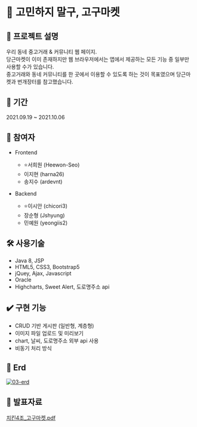 # 🚀 고민하지 말구, 고구마켓

## 🙌 프로젝트 설명

우리 동네 중고거래 & 커뮤니티 웹 페이지.  
당근마켓이 이미 존재하지만 웹 브라우저에서는 앱에서 제공하는 모든 기능 중 일부만 사용할 수가 있습니다.  
중고거래와 동네 커뮤니티를 한 곳에서 이용할 수 있도록 하는 것이 목표였으며 당근마켓과 번개장터를 참고했습니다.  

## 📆 기간

2021.09.19 ~ 2021.10.06

## 🌱 참여자

- Frontend
  - ⭐서희원 (Heewon-Seo)
  - 이지현 (harna26)
  - 송지수 (ardevnt)
  
- Backend
  - ⭐이시안 (chicori3)
  - 장순형 (Jshyung)
  - 민예원 (yeongiis2)

## 🛠️ 사용기술

- Java 8, JSP
- HTML5, CSS3, Bootstrap5
- jQuey, Ajax, Javascript
- Oracle
- Highcharts, Sweet Alert, 도로명주소 api

## ✔️ 구현 기능

- CRUD 기반 게시판 (일반형, 계층형)
- 이미지 파일 업로드 및 미리보기
- chart, 날씨, 도로명주소 외부 api 사용
- 비동기 처리 방식

## 🔖 Erd
<a href="https://ibb.co/NT8zL3y"><img src="https://i.ibb.co/0sg3fXG/03-erd.jpg" alt="03-erd" border="0"></a><br />

## 📁 발표자료

[치킨4조_고구마켓.pdf](https://s3-us-west-2.amazonaws.com/secure.notion-static.com/e2fc84ab-e158-4a84-83b0-4b9236da48d4/치킨4조_고구마켓.pdf)
